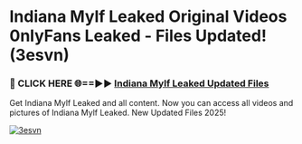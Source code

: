 # Indiana Mylf Leaked Original Videos 0nlyFans Leaked - Files Updated! (3esvn)

<h3>🔴 CLICK HERE 🌐==►► <a href="https://tinyurl.com/2wckxsce" rel="nofollow">Indiana Mylf Leaked Updated Files</a></h3>

Get Indiana Mylf Leaked and all content. Now you can access all videos and pictures of Indiana Mylf Leaked. New Updated Files 2025!

[![3esvn](https://i.imgur.com/AFduVYN.gif)](https://tinyurl.com/2wckxsce)
